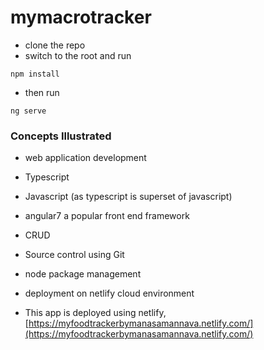 # mymacrotracker

* clone the repo
* switch to the root and run 
```
npm install
```
* then run
```
ng serve
```

### Concepts Illustrated
* web application development
* Typescript
* Javascript (as typescript is superset of javascript)
* angular7 a popular front end framework
* CRUD 
* Source control using Git
* node package management
* deployment on netlify cloud environment

* This app is deployed using netlify, 
[https://myfoodtrackerbymanasamannava.netlify.com/](https://myfoodtrackerbymanasamannava.netlify.com/)
